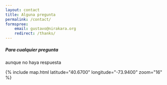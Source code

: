 ```yaml
---
layout: contact
title: Alguna pregunta
permalink: /contact/
formspree:
    email: gustavo@nirakara.org
    redirect: /thanks/
---
```


##### Para cualquier pregunta

aunque no haya respuesta

{% include map.html latitude="40.6700" longitude="-73.9400" zoom="16" %}

